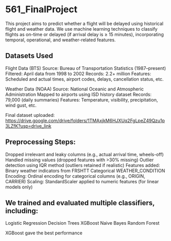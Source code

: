 # 561_FinalProject

This project aims to predict whether a flight will be delayed using historical flight and weather data. We use machine learning techniques to classify flights as on-time or delayed (if arrival delay is ≥ 15 minutes), incorporating temporal, operational, and weather-related features.

Datasets Used
--------------------
Flight Data (BTS)
Source: Bureau of Transportation Statistics (1987–present)
Filtered: April data from 1998 to 2002
Records: 2.2+ million
Features: Scheduled and actual times, airport codes, delays, cancellation status, etc.

Weather Data (NOAA)
Source: National Oceanic and Atmospheric Administration
Mapped to airports using ISD history dataset
Records: 79,000 (daily summaries)
Features: Temperature, visibility, precipitation, wind gust, etc.

Final dataset uploaded:
https://drive.google.com/drive/folders/1TMAxjkM6HJXUq2FgLpeZ49Qzu1p3LZfK?usp=drive_link

Preprocessing Steps:
--------------------
Dropped irrelevant and leaky columns (e.g., actual arrival time, wheels-off)
Handled missing values (dropped features with >30% missing)
Outlier detection using IQR method (outliers retained if realistic)
Features added: Binary weather indicators from FRSHTT
Categorical WEATHER_CONDITION
Encoding: Ordinal encoding for categorical columns (e.g., ORIGIN, CARRIER)
Scaling: StandardScaler applied to numeric features (for linear models only)

We trained and evaluated multiple classifiers, including:
------------------
Logistic Regression
Decision Trees
XGBoost
Naive Bayes
Random Forest

XGBoost gave the best performance

